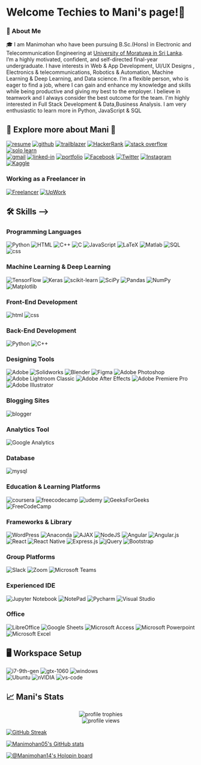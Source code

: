 # Welcome Techies to Mani's page!👋

### 🚀 About Me

🎓 I am Manimohan who have been pursuing B.Sc.(Hons) in Electronic and Telecommunication Engineering at [University of Moratuwa in Sri Lanka](https://uom.lk/). <br> I’m a highly motivated, confident, and self-directed final-year undergraduate. I have interests in Web &
App Development, UI/UX Designs , Electronics & telecommunications, Robotics & Automation, Machine
Learning & Deep Learning, and Data science. I’m a flexible person, who is eager to find a job, where I can
gain and enhance my knowledge and skills while being productive and giving my best to the employer. I
believe in teamwork and I always consider the best outcome for the team. I'm highly interested in Full Stack Development & Data,Business Analysis. I am very enthusiastic to learn more in Python, JavaScript & SQL

## 🔗 Explore more about Mani 🚀


[![resume](https://img.shields.io/badge/Resume-4285F4?style=for-the-badge&logo=read-the-docs&logoColor=white)](https://drive.google.com/drive/folders/1yUUGEaBM0-SLiwd32n0xZ0qqnEW7kU0_?usp=share_link)
[![github](https://img.shields.io/badge/GitHub-000000?style=for-the-badge&logo=GitHub&logoColor=white)](https://github.com/Manimohan05)
[![trailblazer](https://img.shields.io/badge/Trailblazer-000000?style=for-the-badge&logo=Trailblazer&logoColor=white)](https://trailblazer.me/id/manimohan)
[![HackerRank](https://img.shields.io/badge/-Hackerrank-2EC866?style=for-the-badge&logo=HackerRank&logoColor=white)](https://www.hackerrank.com/manimohan517)
[![stack overflow](https://img.shields.io/badge/Stack_Overflow-FE7A16?style=for-the-badge&logo=stack-overflow&logoColor=white)](https://stackoverflow.com/users/16508382/thiriloganathan-manimohan)
[![solo learn](https://img.shields.io/badge/-Sololearn-3a464b?style=for-the-badge&logo=Sololearn&logoColor=white)](https://www.sololearn.com/profile/15424198) <br>
[![gmail](https://img.shields.io/badge/Gmail-D14836?style=for-the-badge&logo=Gmail&logoColor=white)](mailto:manimohan517@gmail.com)
[![linked-in](https://img.shields.io/badge/Linked_In-0077B5?style=for-the-badge&logo=LinkedIn&logoColor=white)](https://www.linkedin.com/in/tmanimohan/)
[![portfolio](https://img.shields.io/badge/Portfolio-5340ff?style=for-the-badge&logo=Google-chrome&logoColor=white)](https://linktr.ee/manimohan14)
[![Facebook](https://img.shields.io/badge/Facebook-1877F2?style=for-the-badge&logo=facebook&logoColor=white)](https://www.facebook.com/thiriloganathan.manimohan)
[![Twitter](https://img.shields.io/badge/Twitter-1DA1F2?style=for-the-badge&logo=twitter&logoColor=white)](https://www.twitter.com/ManiMoh45578854)
[![Instagram](https://img.shields.io/badge/Instagram-E4405F?style=for-the-badge&logo=instagram&logoColor=white)](https://www.instagram.com/manimohan_04)
[![Kaggle](https://img.shields.io/badge/Kaggle-035a7d?style=for-the-badge&logo=kaggle&logoColor=white)](https://www.kaggle.com/tmanimohan)
### Working as a Freelancer in

[![Freelancer](https://img.shields.io/badge/Freelancer-29B2FE?style=for-the-badge&logo=Freelancer&logoColor=white)](https://www.freelancer.com/u/manimohan517)
[![UpWork](https://img.shields.io/badge/UpWork-6FDA44?style=for-the-badge&logo=Upwork&logoColor=white)](https://www.upwork.com/freelancers/ManimohanThiriloganathan)


## 🛠️ Skills -->

### Programming Languages
![Python](https://img.shields.io/badge/Python-FFD43B?style=for-the-badge&logo=python&logoColor=blue)
![HTML](https://img.shields.io/badge/HTML5-E34F26?style=for-the-badge&logo=html5&logoColor=white)
![C++](https://img.shields.io/badge/c++-%2300599C.svg?style=for-the-badge&logo=c%2B%2B&logoColor=white)
![C](https://img.shields.io/badge/c-%2300599C.svg?style=for-the-badge&logo=c&logoColor=white)
![JavaScript](https://img.shields.io/badge/javascript-%23323330.svg?style=for-the-badge&logo=javascript&logoColor=%23F7DF1E)
![LaTeX](https://img.shields.io/badge/latex-%23008080.svg?style=for-the-badge&logo=latex&logoColor=white)
![Matlab](https://img.shields.io/badge/MATLAB-323330?style=for-the-badge&logo=matlab&logoColor=F7DF1E)
![SQL](https://img.shields.io/badge/SQL-1572B6?style=for-the-badge&logo=css3&logoColor=white)
![css](https://img.shields.io/badge/CSS3-1572B6?style=for-the-badge&logo=css3&logoColor=white)


### Machine Learning & Deep Learning
![TensorFlow](https://img.shields.io/badge/TensorFlow-%23FF6F00.svg?style=for-the-badge&logo=TensorFlow&logoColor=white)
![Keras](https://img.shields.io/badge/Keras-%23D00000.svg?style=for-the-badge&logo=Keras&logoColor=white)
![scikit-learn](https://img.shields.io/badge/scikit--learn-%23F7931E.svg?style=for-the-badge&logo=scikit-learn&logoColor=white)
![SciPy](https://img.shields.io/badge/SciPy-%230C55A5.svg?style=for-the-badge&logo=scipy&logoColor=%white)
![Pandas](https://img.shields.io/badge/pandas-%23150458.svg?style=for-the-badge&logo=pandas&logoColor=white)
![NumPy](https://img.shields.io/badge/numpy-%23013243.svg?style=for-the-badge&logo=numpy&logoColor=white)
![Matplotlib](https://img.shields.io/badge/Matplotlib-%23ffffff.svg?style=for-the-badge&logo=Matplotlib&logoColor=black)

### Front-End Development

<!-- ![next](https://img.shields.io/badge/Next-000000?style=for-the-badge&logo=nextdotjs&logoColor=FFFFFF) -->

![html](https://img.shields.io/badge/HTML5-E34F26?style=for-the-badge&logo=html5&logoColor=white)
![css](https://img.shields.io/badge/CSS3-1572B6?style=for-the-badge&logo=css3&logoColor=white)


### Back-End Development

![Python](https://img.shields.io/badge/Python-FFD43B?style=for-the-badge&logo=python&logoColor=blue)
![C++](https://img.shields.io/badge/c++-%2300599C.svg?style=for-the-badge&logo=c%2B%2B&logoColor=white)



### Designing Tools
![Adobe](https://img.shields.io/badge/adobe-%23FF0000.svg?style=for-the-badge&logo=adobe&logoColor=white)
![Solidworks](https://img.shields.io/badge/Solidworks-00C4CC?style=for-the-badge&logo=solidworks&logoColor=white)
![Blender](https://img.shields.io/badge/blender-%23F5792A.svg?style=for-the-badge&logo=blender&logoColor=white)
![Figma](https://img.shields.io/badge/figma-%23F24E1E.svg?style=for-the-badge&logo=figma&logoColor=white)
![Adobe Photoshop](https://img.shields.io/badge/adobe%20photoshop-%2331A8FF.svg?style=for-the-badge&logo=adobe%20photoshop&logoColor=white)
![Adobe Lightroom Classic](https://img.shields.io/badge/Adobe%20Lightroom%20Classic-31A8FF.svg?style=for-the-badge&logo=Adobe%20Lightroom%20Classic&logoColor=white)
![Adobe After Effects](https://img.shields.io/badge/Adobe%20After%20Effects-9999FF.svg?style=for-the-badge&logo=Adobe%20After%20Effects&logoColor=white)
![Adobe Premiere Pro](https://img.shields.io/badge/Adobe%20Premiere%20Pro-9999FF.svg?style=for-the-badge&logo=Adobe%20Premiere%20Pro&logoColor=white)
![Adobe Illustrator](https://img.shields.io/badge/adobe%20illustrator-%23FF9A00.svg?style=for-the-badge&logo=adobe%20illustrator&logoColor=white)
### Blogging Sites

![blogger](https://img.shields.io/badge/Blogger-FF5722?style=for-the-badge&logo=blogger&logoColor=white)

### Analytics Tool

![Google Analytics](https://img.shields.io/badge/Google%20Analytics-E37400?style=for-the-badge&logo=google%20analytics&logoColor=white)


### Database

![mysql](https://img.shields.io/badge/MySQL-005C84?style=for-the-badge&logo=mysql&logoColor=white)

### Education & Learning Platforms

![coursera](https://img.shields.io/badge/Coursera-0056D2?style=for-the-badge&logo=Coursera&logoColor=white)
![freecodecamp](https://img.shields.io/badge/freecodecamp-27273D?style=for-the-badge&logo=freecodecamp&logoColor=white)
![udemy](https://img.shields.io/badge/Udemy-EC5252?style=for-the-badge&logo=Udemy&logoColor=white)
![GeeksForGeeks](https://img.shields.io/badge/GeeksforGeeks-gray?style=for-the-badge&logo=geeksforgeeks&logoColor=35914c)
![FreeCodeCamp](https://img.shields.io/badge/Freecodecamp-%23123.svg?&style=for-the-badge&logo=freecodecamp&logoColor=green)

### Frameworks & Library

![WordPress](https://img.shields.io/badge/WordPress-%23117AC9.svg?style=for-the-badge&logo=WordPress&logoColor=white)
![Anaconda](https://img.shields.io/badge/Anaconda-%2344A833.svg?style=for-the-badge&logo=anaconda&logoColor=white)
![AJAX](https://img.shields.io/badge/AJAX-222222?style=for-the-badge&logo=GitHub%20Pages&logoColor=white)
![NodeJS](https://img.shields.io/badge/node.js-6DA55F?style=for-the-badge&logo=node.js&logoColor=white)
![Angular](https://img.shields.io/badge/angular-%23DD0031.svg?style=for-the-badge&logo=angular&logoColor=white)
![Angular.js](https://img.shields.io/badge/angular.js-%23E23237.svg?style=for-the-badge&logo=angularjs&logoColor=white)
![React](https://img.shields.io/badge/react-%2320232a.svg?style=for-the-badge&logo=react&logoColor=%2361DAFB)
![React Native](https://img.shields.io/badge/react_native-%2320232a.svg?style=for-the-badge&logo=react&logoColor=%2361DAFB)
![Express.js](https://img.shields.io/badge/express.js-%23404d59.svg?style=for-the-badge&logo=express&logoColor=%2361DAFB)
![jQuery](https://img.shields.io/badge/jquery-%230769AD.svg?style=for-the-badge&logo=jquery&logoColor=white)
![Bootstrap](https://img.shields.io/badge/Bootstrap-563D7C?style=for-the-badge&logo=bootstrap&logoColor=white)


 ### Group Platforms
 
 ![Slack](https://img.shields.io/badge/Slack-4A154B?style=for-the-badge&logo=slack&logoColor=white)
 ![Zoom](https://img.shields.io/badge/Zoom-2D8CFF?style=for-the-badge&logo=zoom&logoColor=white)
 ![Microsoft Teams](https://img.shields.io/badge/Microsoft_Teams-6264A7?style=for-the-badge&logo=microsoft-teams&logoColor=white)
 
### Experienced IDE

![Jupyter Notebook](https://img.shields.io/badge/jupyter-%23FA0F00.svg?style=for-the-badge&logo=jupyter&logoColor=white)
![NotePad](https://img.shields.io/badge/Notepad++-90E59A.svg?style=for-the-badge&logo=notepad%2B%2B&logoColor=black)
![Pycharm](https://img.shields.io/badge/PyCharm-000000.svg?&style=for-the-badge&logo=PyCharm&logoColor=white)
![Visual Studio](https://img.shields.io/badge/Visual%20Studio-5C2D91.svg?style=for-the-badge&logo=visual-studio&logoColor=white)

 ### Office 
 ![LibreOffice](https://img.shields.io/badge/LibreOffice-%2318A303?style=for-the-badge&logo=LibreOffice&logoColor=white)
 ![Google Sheets](https://img.shields.io/badge/Google%20Sheets-34A853?style=for-the-badge&logo=google-sheets&logoColor=white)
 ![Microsoft Access](https://img.shields.io/badge/Microsoft_Access-A4373A?style=for-the-badge&logo=microsoft-access&logoColor=white)
 ![Microsoft Powerpoint](https://img.shields.io/badge/Microsoft_PowerPoint-B7472A?style=for-the-badge&logo=microsoft-powerpoint&logoColor=white)
 ![Microsoft Excel](https://img.shields.io/badge/Microsoft_Excel-217346?style=for-the-badge&logo=microsoft-excel&logoColor=white)

## 🖥️ Workspace Setup

![i7-9th-gen](https://img.shields.io/badge/Intel-Core_i7_10th-0071C5?style=for-the-badge&logo=intel&logoColor=white)
![gtx-1060](https://img.shields.io/badge/NVIDIA-GTX_1060-76B900?style=for-the-badge&logo=nvidia&logoColor=white)
![windows](https://img.shields.io/badge/Windows_10-0078D6?style=for-the-badge&logo=windows&logoColor=white)\
![Ubuntu](https://img.shields.io/badge/Ubuntu-E95420?style=for-the-badge&logo=ubuntu&logoColor=white)
![nVIDIA](https://img.shields.io/badge/nVIDIA-%2376B900.svg?style=for-the-badge&logo=nVIDIA&logoColor=white)
![vs-code](https://img.shields.io/badge/VS_Code-007ACC?style=for-the-badge&logo=Visual-Studio-Code&logoColor=white)

<!-- ![github contribution grid snake animation](https://raw.githubusercontent.com/Manimohan05/output/github-contribution-grid-snake.svg) -->





## 📈 Mani's Stats

<div align="center">
    <img src="https://github-profile-trophy.vercel.app/?username=Manimohan05&row=1&column=6&margin-h=8&theme=darkhub&count_private=true&margin-w=15&no-frame=true" alt="profile trophies" />
    <br />
    <img src="https://komarev.com/ghpvc/?username=Manimohan05" alt="profile views">
</div>

[![GitHub Streak](http://github-readme-streak-stats.herokuapp.com?user=Manimohan05&theme=radical&date_format=M%20j%5B%2C%20Y%5D)](https://git.io/streak-stats)

[![Manimohan05's GitHub stats](https://github-readme-stats.vercel.app/api?username=Manimohan05&show_icons=true&theme=radical)](https://github.com/Manimohan05/github-readme-stats)

[![@Manimohan14's Holopin board](https://holopin.me/Manimohan14)](https://www.holopin.io/@Manimohan05)


